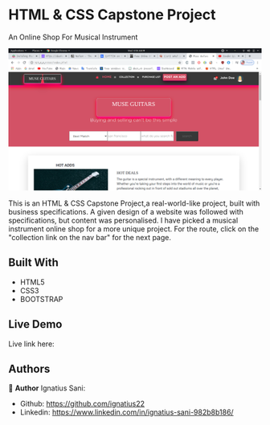 # HTML & CSS Capstone Project

An Online Shop For Musical Instrument

![](screenshot.png)

 This is an HTML & CSS Capstone Project,a real-world-like project, built with business specifications. A given design of a website was followed with specifications, but content was personalised. I have picked a musical instrument online shop for a more unique project.
 For the route, click on the "collection link on the nav bar" for the next page.
## Built With

- HTML5
- CSS3
- BOOTSTRAP

## Live Demo

Live link here: 


## Authors

👤 **Author**
Ignatius Sani:
- Github: https://github.com/ignatius22 
- Linkedin: https://www.linkedin.com/in/ignatius-sani-982b8b186/  
